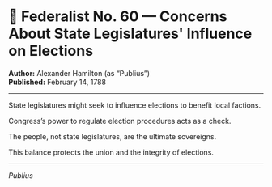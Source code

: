 # 📜 Federalist No. 60 — Concerns About State Legislatures' Influence on Elections

**Author:** Alexander Hamilton (as “Publius”)  
**Published:** February 14, 1788

---

State legislatures might seek to influence elections to benefit local factions.

Congress’s power to regulate election procedures acts as a check.

The people, not state legislatures, are the ultimate sovereigns.

This balance protects the union and the integrity of elections.

---

*Publius*

